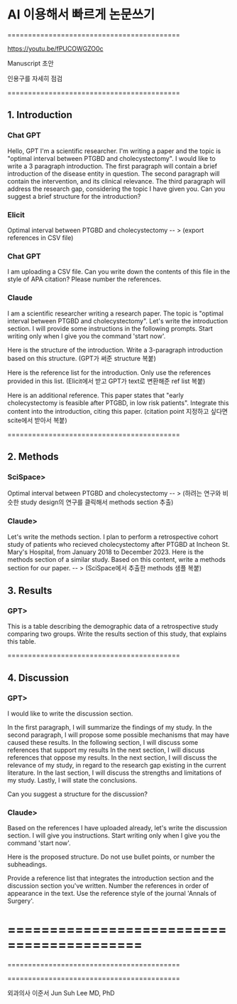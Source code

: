 # AI 이용해서 빠르게 논문쓰기

==========================================

https://youtu.be/fPUCOWGZO0c

Manuscript 초안

인용구를 자세히 점검

==========================================

## 1. Introduction

### Chat GPT
Hello, GPT
I'm a scientific researcher. I'm writing a paper and the topic is "optimal interval between PTGBD and
cholecystectomy".
I would like to write a 3 paragraph introduction. The first paragraph will contain a brief introduction of the disease
entity in question. The second paragraph will contain the intervention, and its clinical relevance. The third
paragraph will address the research gap, considering the topic I have given you. Can you suggest a brief structure
for the introduction?



### Elicit
Optimal interval between PTGBD and cholecystectomy
-- > (export references in CSV file)

### Chat GPT
I am uploading a CSV file. Can you write down the contents of this file in the style of APA citation? Please number
the references.




### Claude

I am a scientific researcher writing a research paper. The topic is "optimal interval between PTGBD and
cholecystectomy". Let's write the introduction section. I will provide some instructions in the following prompts.
Start writing only when I give you the command 'start now'.

Here is the structure of the introduction. Write a 3-paragraph introduction based on this structure.
(GPT가 써준 structure 복붙)

Here is the reference list for the introduction. Only use the references provided in this list.
(Elicit에서 받고 GPT가 text로 변환해준 ref list 복붙)

Here is an additional reference. This paper states that "early cholecystectomy is feasible after PTGBD, in low risk
patients". Integrate this content into the introduction, citing this paper.
(citation point 지정하고 싶다면 scite에서 받아서 복붙)

==========================================

## 2. Methods

### SciSpace>
Optimal interval between PTGBD and cholecystectomy
-- > (하려는 연구와 비슷한 study design의 연구를 클릭해서 methods section 추출)



### Claude>

Let's write the methods section.
I plan to perform a retrospective cohort study of patients who recieved cholecystectomy after PTGBD at Incheon St.
Mary's Hospital, from January 2018 to December 2023.
Here is the methods section of a similar study. Based on this content, write a methods section for our paper.
-- > (SciSpace에서 추출한 methods 샘플 복붙)



## 3. Results

### GPT>

This is a table describing the demographic data of a retrospective study comparing two groups.
Write the results section of this study, that explains this table.


==========================================

## 4. Discussion

### GPT>

I would like to write the discussion section.

In the first paragraph, I will summarize the findings of my study.
In the second paragraph, I will propose some possible mechanisms that may have caused these results.
In the following section, I will discuss some references that support my results
In the next section, I will discuss references that oppose my results.
In the next section, I will discuss the relevance of my study, in regard to the research gap existing in the current
literature.
In the last section, I will discuss the strengths and limitations of my study.
Lastly, I will state the conclusions.

Can you suggest a structure for the discussion?

### Claude>
Based on the references I have uploaded already, let's write the discussion section. I will give you instructions. Start
writing only when I give you the command 'start now'.

Here is the proposed structure. Do not use bullet points, or number the subheadings.

Provide a reference list that integrates the introduction section and the discussion section you've written. Number
the references in order of appearance in the text. Use the reference style of the journal 'Annals of Surgery'.


==========================================
==========================================
==========================================

==========================================

외과의사 이준서 Jun Suh Lee MD, PhD

